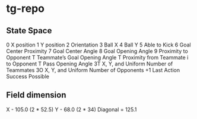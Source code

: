# tg-repo

## State Space
0 X position
1 Y position
2 Orientation
3 Ball X
4 Ball Y
5 Able to Kick
6 Goal Center Proximity
7 Goal Center Angle
8 Goal Opening Angle
9 Proximity to Opponent
T Teammate’s Goal Opening Angle
T Proximity from Teammate i to Opponent
T Pass Opening Angle
3T X, Y, and Uniform Number of Teammates
3O X, Y, and Uniform Number of Opponents
+1 Last Action Success Possible

## Field dimension

X - 105.0 (2 * 52.5)
Y - 68.0 (2 * 34)
Diagonal = 125.1